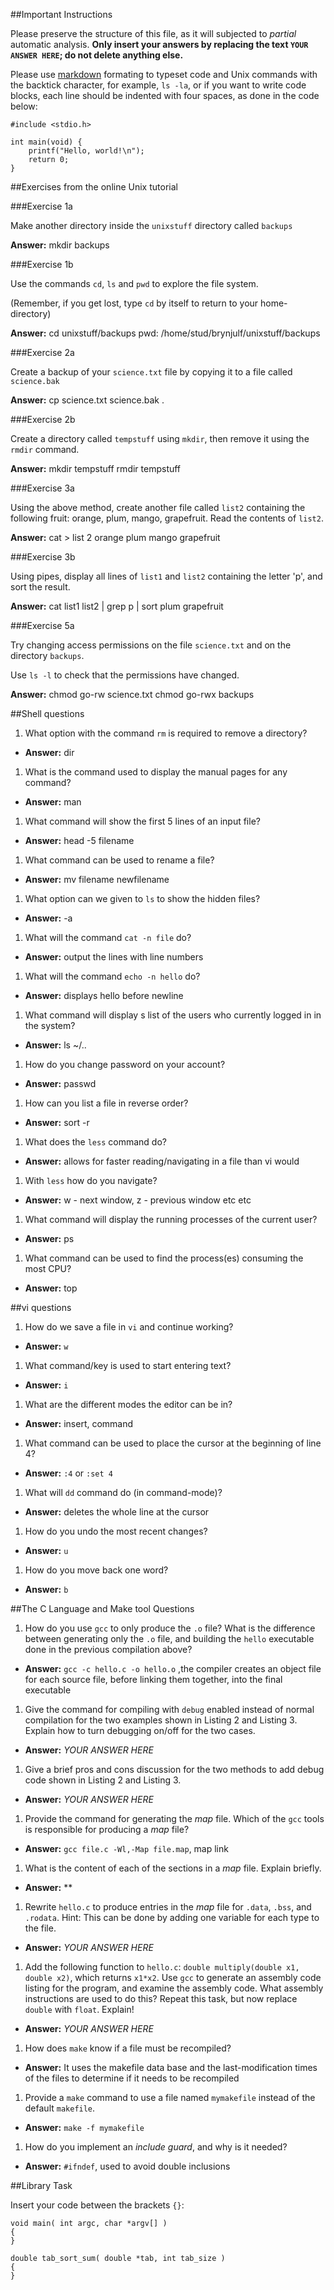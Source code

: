 ##Important Instructions

Please preserve the structure of this file, as it will subjected to *partial*
automatic analysis. **Only insert your answers by replacing the text `YOUR ANSWER HERE`; do not delete anything else.** 

Please use [markdown](https://help.github.com/articles/markdown-basics) formating to typeset code and Unix commands with the backtick character, for example, `ls -la`, or if you want to write code blocks, each line should be indented with four spaces, as done in the code below:

    #include <stdio.h>
    
    int main(void) {
    	printf("Hello, world!\n");
    	return 0;
    }


##Exercises from the online Unix tutorial

###Exercise 1a

Make another directory inside the `unixstuff` directory called `backups`

**Answer:** mkdir backups

###Exercise 1b

Use the commands `cd`, `ls` and `pwd` to explore the file system.

(Remember, if you get lost, type `cd` by itself to return to your home-directory)

**Answer:** cd unixstuff/backups
		pwd: /home/stud/brynjulf/unixstuff/backups

###Exercise 2a

Create a backup of your `science.txt` file by copying it to a file called `science.bak`

**Answer:** cp science.txt science.bak . 

###Exercise 2b

Create a directory called `tempstuff` using `mkdir`, then remove it using the `rmdir` command.

**Answer:** mkdir tempstuff
		rmdir tempstuff

###Exercise 3a

Using the above method, create another file called `list2` containing the following fruit: orange, plum, mango, grapefruit. Read the contents of `list2`.

**Answer:** cat > list 2
		orange
		plum
		mango
		grapefruit

###Exercise 3b

Using pipes, display all lines of `list1` and `list2` containing the letter 'p', and sort the result.

**Answer:** cat list1 list2 | grep p | sort 
		plum
		grapefruit

###Exercise 5a

Try changing access permissions on the file `science.txt` and on the directory `backups`.

Use `ls -l` to check that the permissions have changed.

**Answer:** chmod go-rw science.txt
		chmod go-rwx backups

##Shell questions

1. What option with the command `rm` is required to remove a directory?
  - **Answer:** dir
1. What is the command used to display the manual pages for any command?
  - **Answer:** man
1. What command will show the first 5 lines of an input file?
  - **Answer:** head -5 filename
1. What command can be used to rename a file?
  - **Answer:** mv filename newfilename 
1. What option can we given to `ls` to show the hidden files?
  - **Answer:** -a 
1. What will the command `cat -n file` do?
  - **Answer:** output the lines with line numbers
1. What will the command `echo -n hello` do?
  - **Answer:** displays hello before newline 
1. What command will display s list of the users who currently logged in in the system?
  - **Answer:** ls ~/.. 
1. How do you change password on your account?
  - **Answer:** passwd 
1. How can you list a file in reverse order?
  - **Answer:** sort -r 
1. What does the `less` command do?
  - **Answer:** allows for faster reading/navigating in a file than vi would
1. With `less` how do you navigate?
  - **Answer:** w - next window, z - previous window etc etc 
1. What command will display the running processes of the current user?
  - **Answer:** ps 
1. What command can be used to find the process(es) consuming the most CPU?
  - **Answer:** top

##vi questions
1. How do we save a file in `vi` and continue working?
  - **Answer:** `w` 
1. What command/key is used to start entering text?
  - **Answer:** `i` 
1. What are the different modes the editor can be in?
  - **Answer:** insert, command
1. What command can be used to place the cursor at the beginning of line 4?
  - **Answer:** `:4` or `:set 4`
1. What will `dd` command do (in command-mode)?
  - **Answer:** deletes the whole line at the cursor 
1. How do you undo the most recent changes?
  - **Answer:** `u` 
1. How do you move back one word?
  - **Answer:** `b` 

##The C Language and Make tool Questions

1. How do you use `gcc` to only produce the `.o` file?  What is the difference between generating only the `.o` file, and building the `hello` executable done in the previous compilation above?
  - **Answer:** `gcc -c hello.c -o hello.o` ,the compiler creates an object file for each source file, before linking them together, into the final executable
1. Give the command for compiling with `debug` enabled instead of normal compilation for the two examples shown in Listing 2 and Listing 3. Explain how to turn debugging on/off for the two cases.
  - **Answer:** *YOUR ANSWER HERE*
1. Give a brief pros and cons discussion for the two methods to add debug code shown in Listing 2 and Listing 3.
  - **Answer:** *YOUR ANSWER HERE*
1. Provide the command for generating the *map* file. Which of the `gcc` tools is responsible for producing a *map* file?
  - **Answer:** `gcc file.c -Wl,-Map file.map`, map link
1. What is the content of each of the sections in a *map* file. Explain briefly.
  - **Answer:** **
1. Rewrite `hello.c` to produce entries in the *map* file for `.data`, `.bss`, and `.rodata`. Hint: This can be done by adding one variable for each type to the file.
  - **Answer:** *YOUR ANSWER HERE*
1. Add the following function to `hello.c`: `double multiply(double x1, double x2)`, which returns `x1*x2`. Use `gcc` to generate an assembly code listing for the program, and examine the assembly code. What assembly instructions are used to do this? Repeat this task, but now replace `double` with `float`. Explain!
  - **Answer:** *YOUR ANSWER HERE*
1. How does `make` know if a file must be recompiled?
  - **Answer:** It uses the makefile data base and the last-modification times of the files to determine if it needs to be recompiled
1. Provide a `make` command to use a file named `mymakefile` instead of the default `makefile`.
  - **Answer:** `make -f mymakefile`
1. How do you implement an *include guard*, and why is it needed?
  - **Answer:** `#ifndef`, used to avoid double inclusions

##Library Task

Insert your code between the brackets `{}`:

    void main( int argc, char *argv[] )
	{
    }
    
	double tab_sort_sum( double *tab, int tab_size )
	{
	}


